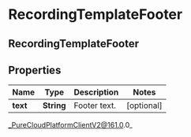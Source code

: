 # RecordingTemplateFooter

## RecordingTemplateFooter

## Properties

|Name | Type | Description | Notes|
|------------ | ------------- | ------------- | -------------|
| **text** | **String** | Footer text. | [optional] |



_PureCloudPlatformClientV2@161.0.0_
